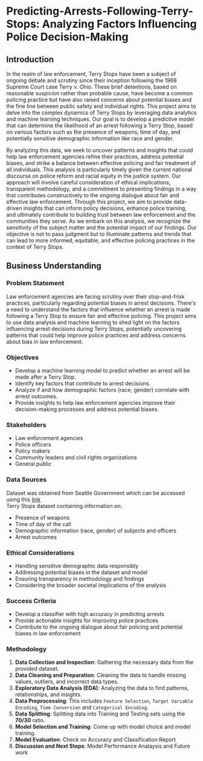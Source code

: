 # Predicting-Arrests-Following-Terry-Stops: Analyzing Factors Influencing Police Decision-Making

## **Introduction**

In the realm of law enforcement, Terry Stops have been a subject of ongoing debate and scrutiny since their inception following the 1968 Supreme Court case Terry v. Ohio. These brief detentions, based on reasonable suspicion rather than probable cause, have become a common policing practice but have also raised concerns about potential biases and the fine line between public safety and individual rights. This project aims to delve into the complex dynamics of Terry Stops by leveraging data analytics and machine learning techniques. Our goal is to develop a predictive model that can determine the likelihood of an arrest following a Terry Stop, based on various factors such as the presence of weapons, time of day, and potentially sensitive demographic information like race and gender.  

By analyzing this data, we seek to uncover patterns and insights that could help law enforcement agencies refine their practices, address potential biases, and strike a balance between effective policing and fair treatment of all individuals. This analysis is particularly timely given the current national discourse on police reform and racial equity in the justice system. Our approach will involve careful consideration of ethical implications, transparent methodology, and a commitment to presenting findings in a way that contributes constructively to the ongoing dialogue about fair and effective law enforcement. Through this project, we aim to provide data-driven insights that can inform policy decisions, enhance police training, and ultimately contribute to building trust between law enforcement and the communities they serve. As we embark on this analysis, we recognize the sensitivity of the subject matter and the potential impact of our findings. Our objective is not to pass judgment but to illuminate patterns and trends that can lead to more informed, equitable, and effective policing practices in the context of Terry Stops. 

## **Business Understanding**

### Problem Statement

Law enforcement agencies are facing scrutiny over their stop-and-frisk practices, particularly regarding potential biases in arrest decisions. There's a need to understand the factors that influence whether an arrest is made following a Terry Stop to ensure fair and effective policing. This project aims to use data analysis and machine learning to shed light on the factors influencing arrest decisions during Terry Stops, potentially uncovering patterns that could help improve police practices and address concerns about bias in law enforcement.

### Objectives

- Develop a machine learning model to predict whether an arrest will be made after a Terry Stop.  
- Identify key factors that contribute to arrest decisions.  
- Analyze if and how demographic factors (race, gender) correlate with arrest outcomes.  
- Provide insights to help law enforcement agencies improve their decision-making processes and address potential biases.  

### Stakeholders

- Law enforcement agencies
- Police officers
- Policy makers
- Community leaders and civil rights organizations
- General public

### Data Sources

Dataset was obtained from Seattle Government which can be accessed using this [link](https://data.seattle.gov/Public-Safety/Terry-Stops/28ny-9ts8/data_preview)  
Terry Stops dataset containing information on:  

- Presence of weapons  
- Time of day of the call  
- Demographic information (race, gender) of subjects and officers  
- Arrest outcomes  

### Ethical Considerations

- Handling sensitive demographic data responsibly  
- Addressing potential biases in the dataset and model  
- Ensuring transparency in methodology and findings  
- Considering the broader societal implications of the analysis  

### Success Criteria 

- Develop a classifier with high accuracy in predicting arrests  
- Provide actionable insights for improving police practices  
- Contribute to the ongoing dialogue about fair policing and potential biases in law enforcement  

### Methodology

1. **Data Collection and Inspection**: Gathering the necessary data from the provided dataset.
2. **Data Cleaning and Preparation**: Cleaning the data to handle missing values, outliers, and incorrect data types.
3. **Exploratory Data Analysis (EDA)**: Analyzing the data to find patterns, relationships, and insights.
4. **Data Preprocessing**: This includes `Feature Selection`, `Target Variable Encoding`, `Time Conversion` and `Categorical Encoding`.
5. **Data Splitting**: Splitting data into Training and Testing sets using the **70/30** ratio.
6. **Model Selection and Training**: Come up with model choice and model training.
7. **Model Evaluation**: Check on Accuracy and Classification Report
8. **Discussion and Next Steps**: Model Performance Analaysis and Future work
